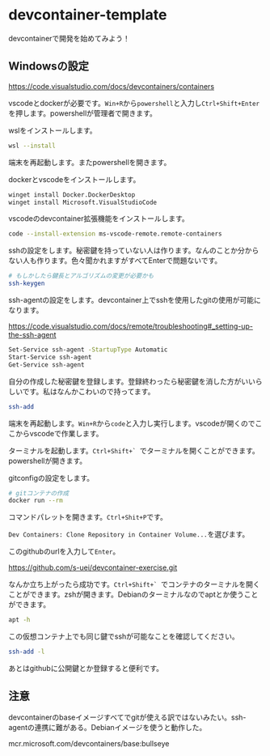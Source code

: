# devcontainer-template

devcontainerで開発を始めてみよう！

## Windowsの設定

https://code.visualstudio.com/docs/devcontainers/containers

vscodeとdockerが必要です。`Win+R`から`powershell`と入力し`Ctrl+Shift+Enter`を押します。powershellが管理者で開きます。

wslをインストールします。

```sh
wsl --install
```

端末を再起動します。またpowershellを開きます。

dockerとvscodeをインストールします。

```sh
winget install Docker.DockerDesktop
winget install Microsoft.VisualStudioCode
```

vscodeのdevcontainer拡張機能をインストールします。

```sh
code --install-extension ms-vscode-remote.remote-containers
```

sshの設定をします。秘密鍵を持っていない人は作ります。なんのことか分からない人も作ります。色々聞かれますがすべてEnterで問題ないです。

```sh
# もしかしたら鍵長とアルゴリズムの変更が必要かも
ssh-keygen
```

ssh-agentの設定をします。devcontainer上でsshを使用したgitの使用が可能になります。

https://code.visualstudio.com/docs/remote/troubleshooting#_setting-up-the-ssh-agent

```sh
Set-Service ssh-agent -StartupType Automatic
Start-Service ssh-agent
Get-Service ssh-agent
```

自分の作成した秘密鍵を登録します。登録終わったら秘密鍵を消した方がいいらしいです。私はなんかこわいので持ってます。

```sh
ssh-add
```

端末を再起動します。`Win+R`から`code`と入力し実行します。vscodeが開くのでここからvscodeで作業します。

ターミナルを起動します。``Ctrl+Shift+` ``でターミナルを開くことができます。powershellが開きます。

gitconfigの設定をします。

```sh
# gitコンテナの作成
docker run --rm 
```

コマンドパレットを開きます。`Ctrl+Shit+P`です。

`Dev Containers: Clone Repository in Container Volume...`を選びます。

このgithubのurlを入力して`Enter`。

https://github.com/s-uei/devcontainer-exercise.git

なんか立ち上がったら成功です。``Ctrl+Shift+` ``でコンテナのターミナルを開くことができます。zshが開きます。Debianのターミナルなのでaptとか使うことができます。

```sh
apt -h
```

この仮想コンテナ上でも同じ鍵でsshが可能なことを確認してください。

```sh
ssh-add -l
```

あとはgithubに公開鍵とか登録すると便利です。

## 注意

devcontainerのbaseイメージすべてでgitが使える訳ではないみたい。ssh-agentの連携に難がある。Debianイメージを使うと動作した。

mcr.microsoft.com/devcontainers/base:bullseye
